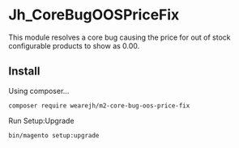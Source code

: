 # Jh_CoreBugOOSPriceFix

This module resolves a core bug causing the price for out of stock configurable products to show as 0.00.

## Install

Using composer...

```
composer require wearejh/m2-core-bug-oos-price-fix
```

Run Setup:Upgrade

```
bin/magento setup:upgrade
```
